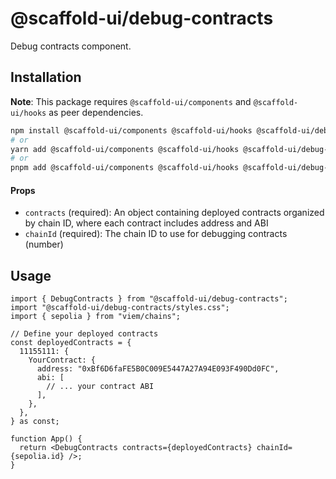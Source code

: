 # @scaffold-ui/debug-contracts

Debug contracts component.

## Installation

**Note**: This package requires `@scaffold-ui/components` and `@scaffold-ui/hooks` as peer dependencies.

```bash
npm install @scaffold-ui/components @scaffold-ui/hooks @scaffold-ui/debug-contracts
# or
yarn add @scaffold-ui/components @scaffold-ui/hooks @scaffold-ui/debug-contracts
# or
pnpm add @scaffold-ui/components @scaffold-ui/hooks @scaffold-ui/debug-contracts
```

#### Props

- `contracts` (required): An object containing deployed contracts organized by chain ID, where each contract includes address and ABI
- `chainId` (required): The chain ID to use for debugging contracts (number)

## Usage

```tsx
import { DebugContracts } from "@scaffold-ui/debug-contracts";
import "@scaffold-ui/debug-contracts/styles.css";
import { sepolia } from "viem/chains";

// Define your deployed contracts
const deployedContracts = {
  11155111: {
    YourContract: {
      address: "0xBf6D6faFE5B0C009E5447A27A94E093F490Dd0FC",
      abi: [
        // ... your contract ABI
      ],
    },
  },
} as const;

function App() {
  return <DebugContracts contracts={deployedContracts} chainId={sepolia.id} />;
}
```
